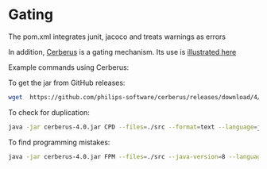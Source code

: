 # Gating

The pom.xml integrates junit, jacoco and treats warnings as errors

In addition, [Cerberus](https://github.com/philips-software/cerberus)
is a gating mechanism.
Its use is [illustrated here](https://github.com/aravind666/cerberus-workflow)

Example commands using Cerberus:

To get the jar from GitHub releases:

```sh
wget  https://github.com/philips-software/cerberus/releases/download/4/cerberus-4.0.jar
```

To check for duplication:

```sh
java -jar cerberus-4.0.jar CPD --files=./src --format=text --language=java --minimum-tokens=30
```

To find programming mistakes:

```sh
java -jar cerberus-4.0.jar FPM --files=./src --java-version=8 --language=java --rulesets="category/java/bestpractices.xml"
```
